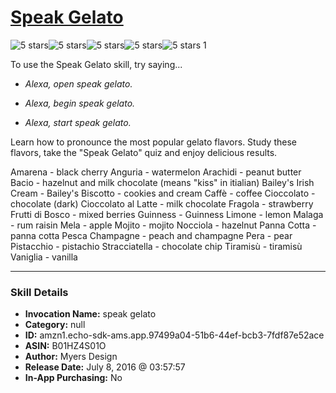 # [Speak Gelato](http://alexa.amazon.com/#skills/amzn1.echo-sdk-ams.app.97499a04-51b6-44ef-bcb3-7fdf87e52ace)
![5 stars](../../images/ic_star_black_18dp_1x.png)![5 stars](../../images/ic_star_black_18dp_1x.png)![5 stars](../../images/ic_star_black_18dp_1x.png)![5 stars](../../images/ic_star_black_18dp_1x.png)![5 stars](../../images/ic_star_black_18dp_1x.png) 1

To use the Speak Gelato skill, try saying...

* *Alexa, open speak gelato.*

* *Alexa, begin speak gelato.*

* *Alexa, start speak gelato.*

Learn how to pronounce the most popular gelato flavors. Study these flavors, take the "Speak Gelato" quiz and enjoy delicious results. 

Amarena - black cherry
Anguria - watermelon
Arachidi - peanut butter
Bacio - hazelnut and milk chocolate (means "kiss" in itialian)
Bailey's Irish Cream - Bailey's
Biscotto - cookies and cream
Caffè - coffee
Cioccolato - chocolate (dark)
Cioccolato al Latte - milk chocolate 
Fragola - strawberry
Frutti di Bosco - mixed berries
Guinness - Guinness
Limone - lemon
Malaga - rum raisin
Mela - apple
Mojito - mojito
Nocciola - hazelnut
Panna Cotta - panna cotta
Pesca Champagne - peach and champagne
Pera - pear
Pistacchio - pistachio
Stracciatella - chocolate chip
Tiramisù - tiramisù
Vaniglia - vanilla

***

### Skill Details

* **Invocation Name:** speak gelato
* **Category:** null
* **ID:** amzn1.echo-sdk-ams.app.97499a04-51b6-44ef-bcb3-7fdf87e52ace
* **ASIN:** B01HZ4S01O
* **Author:** Myers Design
* **Release Date:** July 8, 2016 @ 03:57:57
* **In-App Purchasing:** No
